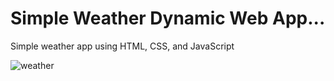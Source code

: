 # Simple Weather Dynamic Web App...

Simple weather app using HTML, CSS, and JavaScript

![weather](https://user-images.githubusercontent.com/62435594/158052106-42f99cf7-042b-4159-b47e-2941086c3d43.png)
